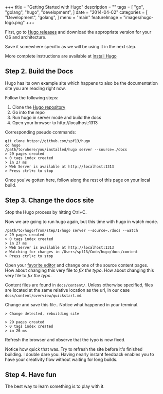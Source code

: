 +++
title = "Getting Started with Hugo"
description = ""
tags = [
    "go",
    "golang",
    "hugo",
    "development",
]
date = "2014-04-02"
categories = [
    "Development",
    "golang",
]
menu = "main"
featureImage = "images/hugo-logo.png"
+++

First, go to [Hugo releases](https://github.com/spf13/hugo/releases) and download the
appropriate version for your OS and architecture.

Save it somewhere specific as we will be using it in the next step.

More complete instructions are available at [Install Hugo](https://gohugo.io/getting-started/installing/)

<!--more-->

## Step 2. Build the Docs

Hugo has its own example site which happens to also be the documentation site
you are reading right now.

Follow the following steps:

 1. Clone the [Hugo repository](http://github.com/spf13/hugo)
 2. Go into the repo
 3. Run hugo in server mode and build the docs
 4. Open your browser to http://localhost:1313

Corresponding pseudo commands:

    git clone https://github.com/spf13/hugo
    cd hugo
    /path/to/where/you/installed/hugo server --source=./docs
    > 29 pages created
    > 0 tags index created
    > in 27 ms
    > Web Server is available at http://localhost:1313
    > Press ctrl+c to stop

Once you've gotten here, follow along the rest of this page on your local build.

## Step 3. Change the docs site

Stop the Hugo process by hitting Ctrl+C.

Now we are going to run hugo again, but this time with hugo in watch mode.

    /path/to/hugo/from/step/1/hugo server --source=./docs --watch
    > 29 pages created
    > 0 tags index created
    > in 27 ms
    > Web Server is available at http://localhost:1313
    > Watching for changes in /Users/spf13/Code/hugo/docs/content
    > Press ctrl+c to stop


Open your [favorite editor](http://vim.spf13.com) and change one of the source
content pages. How about changing this very file to *fix the typo*. How about changing this very file to *fix the typo*.

Content files are found in `docs/content/`. Unless otherwise specified, files
are located at the same relative location as the url, in our case
`docs/content/overview/quickstart.md`.

Change and save this file.. Notice what happened in your terminal.

    > Change detected, rebuilding site

    > 29 pages created
    > 0 tags index created
    > in 26 ms

Refresh the browser and observe that the typo is now fixed.

Notice how quick that was. Try to refresh the site before it's finished building. I double dare you.
Having nearly instant feedback enables you to have your creativity flow without waiting for long builds.

## Step 4. Have fun

The best way to learn something is to play with it.
